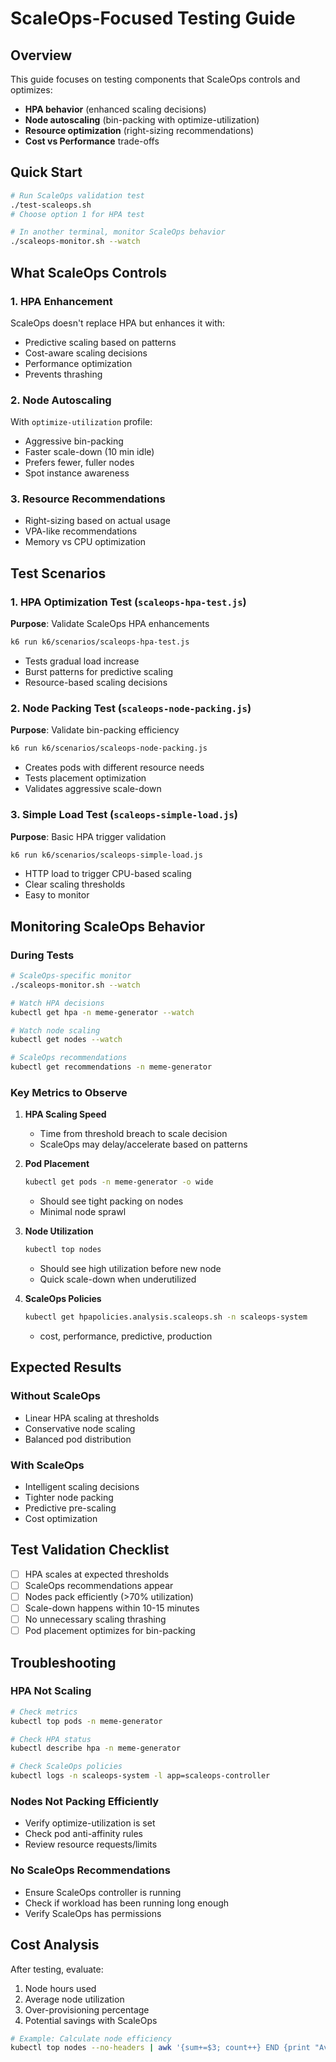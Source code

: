 # ScaleOps-Focused Testing Guide

## Overview

This guide focuses on testing components that ScaleOps controls and optimizes:
- **HPA behavior** (enhanced scaling decisions)
- **Node autoscaling** (bin-packing with optimize-utilization)
- **Resource optimization** (right-sizing recommendations)
- **Cost vs Performance** trade-offs

## Quick Start

```bash
# Run ScaleOps validation test
./test-scaleops.sh
# Choose option 1 for HPA test

# In another terminal, monitor ScaleOps behavior
./scaleops-monitor.sh --watch
```

## What ScaleOps Controls

### 1. HPA Enhancement
ScaleOps doesn't replace HPA but enhances it with:
- Predictive scaling based on patterns
- Cost-aware scaling decisions
- Performance optimization
- Prevents thrashing

### 2. Node Autoscaling
With `optimize-utilization` profile:
- Aggressive bin-packing
- Faster scale-down (10 min idle)
- Prefers fewer, fuller nodes
- Spot instance awareness

### 3. Resource Recommendations
- Right-sizing based on actual usage
- VPA-like recommendations
- Memory vs CPU optimization

## Test Scenarios

### 1. HPA Optimization Test (`scaleops-hpa-test.js`)
**Purpose**: Validate ScaleOps HPA enhancements
```bash
k6 run k6/scenarios/scaleops-hpa-test.js
```
- Tests gradual load increase
- Burst patterns for predictive scaling
- Resource-based scaling decisions

### 2. Node Packing Test (`scaleops-node-packing.js`)
**Purpose**: Validate bin-packing efficiency
```bash
k6 run k6/scenarios/scaleops-node-packing.js
```
- Creates pods with different resource needs
- Tests placement optimization
- Validates aggressive scale-down

### 3. Simple Load Test (`scaleops-simple-load.js`)
**Purpose**: Basic HPA trigger validation
```bash
k6 run k6/scenarios/scaleops-simple-load.js
```
- HTTP load to trigger CPU-based scaling
- Clear scaling thresholds
- Easy to monitor

## Monitoring ScaleOps Behavior

### During Tests
```bash
# ScaleOps-specific monitor
./scaleops-monitor.sh --watch

# Watch HPA decisions
kubectl get hpa -n meme-generator --watch

# Watch node scaling
kubectl get nodes --watch

# ScaleOps recommendations
kubectl get recommendations -n meme-generator
```

### Key Metrics to Observe

1. **HPA Scaling Speed**
   - Time from threshold breach to scale decision
   - ScaleOps may delay/accelerate based on patterns

2. **Pod Placement**
   ```bash
   kubectl get pods -n meme-generator -o wide
   ```
   - Should see tight packing on nodes
   - Minimal node sprawl

3. **Node Utilization**
   ```bash
   kubectl top nodes
   ```
   - Should see high utilization before new node
   - Quick scale-down when underutilized

4. **ScaleOps Policies**
   ```bash
   kubectl get hpapolicies.analysis.scaleops.sh -n scaleops-system
   ```
   - cost, performance, predictive, production

## Expected Results

### Without ScaleOps
- Linear HPA scaling at thresholds
- Conservative node scaling
- Balanced pod distribution

### With ScaleOps
- Intelligent scaling decisions
- Tighter node packing
- Predictive pre-scaling
- Cost optimization

## Test Validation Checklist

- [ ] HPA scales at expected thresholds
- [ ] ScaleOps recommendations appear
- [ ] Nodes pack efficiently (>70% utilization)
- [ ] Scale-down happens within 10-15 minutes
- [ ] No unnecessary scaling thrashing
- [ ] Pod placement optimizes for bin-packing

## Troubleshooting

### HPA Not Scaling
```bash
# Check metrics
kubectl top pods -n meme-generator

# Check HPA status
kubectl describe hpa -n meme-generator

# Check ScaleOps policies
kubectl logs -n scaleops-system -l app=scaleops-controller
```

### Nodes Not Packing Efficiently
- Verify optimize-utilization is set
- Check pod anti-affinity rules
- Review resource requests/limits

### No ScaleOps Recommendations
- Ensure ScaleOps controller is running
- Check if workload has been running long enough
- Verify ScaleOps has permissions

## Cost Analysis

After testing, evaluate:
1. Node hours used
2. Average node utilization
3. Over-provisioning percentage
4. Potential savings with ScaleOps

```bash
# Example: Calculate node efficiency
kubectl top nodes --no-headers | awk '{sum+=$3; count++} END {print "Avg CPU:", sum/count "%"}'
```